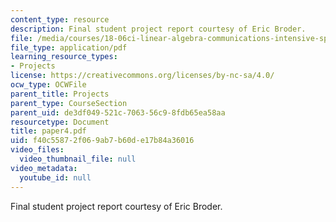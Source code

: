 ```yaml
---
content_type: resource
description: Final student project report courtesy of Eric Broder.
file: /media/courses/18-06ci-linear-algebra-communications-intensive-spring-2004/f40c55872f069ab7b60de17b84a36016_paper4.pdf
file_type: application/pdf
learning_resource_types:
- Projects
license: https://creativecommons.org/licenses/by-nc-sa/4.0/
ocw_type: OCWFile
parent_title: Projects
parent_type: CourseSection
parent_uid: de3df049-521c-7063-56c9-8fdb65ea58aa
resourcetype: Document
title: paper4.pdf
uid: f40c5587-2f06-9ab7-b60d-e17b84a36016
video_files:
  video_thumbnail_file: null
video_metadata:
  youtube_id: null
---
```

Final student project report courtesy of Eric Broder.